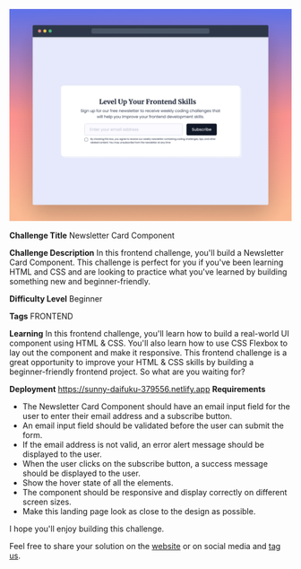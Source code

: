 ![Newsletter Card Component](./design/desktop-cover.png)

**Challenge Title**
Newsletter Card Component

**Challenge Description**
In this frontend challenge, you'll build a Newsletter Card Component. This challenge is perfect for you if you've been learning HTML and CSS and are looking to practice what you've learned by building something new and beginner-friendly.

**Difficulty Level**
Beginner

**Tags**
FRONTEND

**Learning**
In this frontend challenge, you'll learn how to build a real-world UI component using HTML & CSS. You'll also learn how to use CSS Flexbox to lay out the component and make it responsive. This frontend challenge is a great opportunity to improve your HTML & CSS skills by building a beginner-friendly frontend project. So what are you waiting for?

**Deployment**
https://sunny-daifuku-379556.netlify.app
**Requirements**

- The Newsletter Card Component should have an email input field for the user to enter their email address and a subscribe button.
- An email input field should be validated before the user can submit the form.
- If the email address is not valid, an error alert message should be displayed to the user.
- When the user clicks on the subscribe button, a success message should be displayed to the user.
- Show the hover state of all the elements.
- The component should be responsive and display correctly on different screen sizes.
- Make this landing page look as close to the design as possible.

I hope you'll enjoy building this challenge.

Feel free to share your solution on the [website](https://www.frontendpro.dev/) or on social media and [tag us](https://twitter.com/FrontendProHQ).
